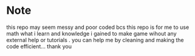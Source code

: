 # Note

this repo may seem messy and poor coded bcs this repo is for me to use math what i learn and knowledge i gained to make game wihout any external help or tutorials . you can help me by cleaning and making the code efficient...
thank you
